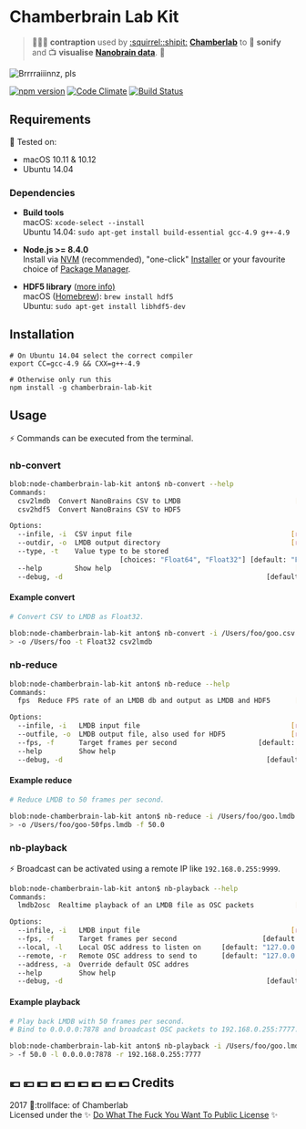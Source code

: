 # Chamberbrain Lab Kit

> :syringe::wrench::hammer: **contraption** used by 
> [:squirrel:](https://soundcloud.com/kammerorchester)[:shipit:](https://soundcloud.com/antonym)
> [**Chamberlab**](https://soundcloud.com/chamberlab) to :musical_score: **sonify** and 
> :tv: **visualise** 
> [**Nanobrain data**](https://globalyoungacademy.net/the-well-tempered-brain-or-what-thinking-sounds-like). :dizzy:

![Brrrraiiinnz, pls](https://media.giphy.com/media/l41m04gr7tRet7Uas/giphy.gif)

[![npm version](https://badge.fury.io/js/chamberbrain-lab-kit.svg)](https://badge.fury.io/js/chamberbrain-lab-kit)
[![Code Climate](https://codeclimate.com/github/Chamberlab/node-chamberbrain-lab-kit/badges/gpa.svg)](https://codeclimate.com/github/Chamberlab/node-chamberbrain-lab-kit)
[![Build Status](https://travis-ci.org/Chamberlab/node-chamberbrain-lab-kit.svg?branch=master)](https://travis-ci.org/Chamberlab/node-chamberbrain-lab-kit)

## Requirements

:rocket: Tested on:
* macOS 10.11 & 10.12
* Ubuntu 14.04

### Dependencies

* **Build tools**  
  macOS: ``xcode-select --install``  
  Ubuntu 14.04: ``sudo apt-get install build-essential gcc-4.9 g++-4.9``  
  
* **Node.js >= 8.4.0**  
  Install via 
  [NVM](https://github.com/creationix/nvm#installation) (recommended),
  "one-click" [Installer](https://nodejs.org/en/download/current/) or your 
  favourite choice of 
  [Package Manager](https://nodejs.org/en/download/package-manager/).

* **HDF5 library** ([more info)](https://www.hdfgroup.org/downloads/hdf5/)  
  macOS ([Homebrew](https://docs.brew.sh/Installation.html)): 
  ``brew install hdf5``  
  Ubuntu: ``sudo apt-get install libhdf5-dev``
  
## Installation

```shell
# On Ubuntu 14.04 select the correct compiler
export CC=gcc-4.9 && CXX=g++-4.9

# Otherwise only run this
npm install -g chamberbrain-lab-kit
```

## Usage

:zap: Commands can be executed from the terminal.

### nb-convert

```bash
blob:node-chamberbrain-lab-kit anton$ nb-convert --help
Commands:
  csv2lmdb  Convert NanoBrains CSV to LMDB                            [default]
  csv2hdf5  Convert NanoBrains CSV to HDF5

Options:
  --infile, -i  CSV input file                                       [required]
  --outdir, -o  LMDB output directory                                [required]
  --type, -t    Value type to be stored
                           [choices: "Float64", "Float32"] [default: "Float64"]
  --help        Show help                                             [boolean]
  --debug, -d                                                  [default: false]
```

#### Example convert

```bash
# Convert CSV to LMDB as Float32.

blob:node-chamberbrain-lab-kit anton$ nb-convert -i /Users/foo/goo.csv \
> -o /Users/foo -t Float32 csv2lmdb
```

### nb-reduce

```bash
blob:node-chamberbrain-lab-kit anton$ nb-reduce --help
Commands:
  fps  Reduce FPS rate of an LMDB db and output as LMDB and HDF5      [default]

Options:
  --infile, -i   LMDB input file                                     [required]
  --outfile, -o  LMDB output file, also used for HDF5                [required]
  --fps, -f      Target frames per second                    [default: "100.0"]
  --help         Show help                                            [boolean]
  --debug, -d                                                  [default: false]
```

#### Example reduce

```bash
# Reduce LMDB to 50 frames per second.

blob:node-chamberbrain-lab-kit anton$ nb-reduce -i /Users/foo/goo.lmdb \
> -o /Users/foo/goo-50fps.lmdb -f 50.0
```

### nb-playback

:zap: Broadcast can be activated using a remote IP like ``192.168.0.255:9999``.

```bash
blob:node-chamberbrain-lab-kit anton$ nb-playback --help
Commands:
  lmdb2osc  Realtime playback of an LMDB file as OSC packets          [default]

Options:
  --infile, -i   LMDB input file                                     [required]
  --fps, -f      Target frames per second                     [default: "50.0"]
  --local, -l    Local OSC address to listen on     [default: "127.0.0.1:8888"]
  --remote, -r   Remote OSC address to send to      [default: "127.0.0.1:9999"]
  --address, -a  Override default OSC addres
  --help         Show help                                            [boolean]
  --debug, -d                                                  [default: false]
```

#### Example playback

```bash
# Play back LMDB with 50 frames per second.
# Bind to 0.0.0.0:7878 and broadcast OSC packets to 192.168.0.255:7777.

blob:node-chamberbrain-lab-kit anton$ nb-playback -i /Users/foo/goo.lmdb \
> -f 50.0 -l 0.0.0.0:7878 -r 192.168.0.255:7777
```

## :euro: :yen: :dollar: :euro: :yen: :dollar: :euro: :yen: :dollar: Credits

2017 :smoking::trollface: of Chamberlab    
Licensed under the :sparkles:
[Do What The Fuck You Want To Public License](https://github.com/Chamberlab/node-chamberbrain-lab-kit/blob/master/LICENSE) 
:sparkles:
